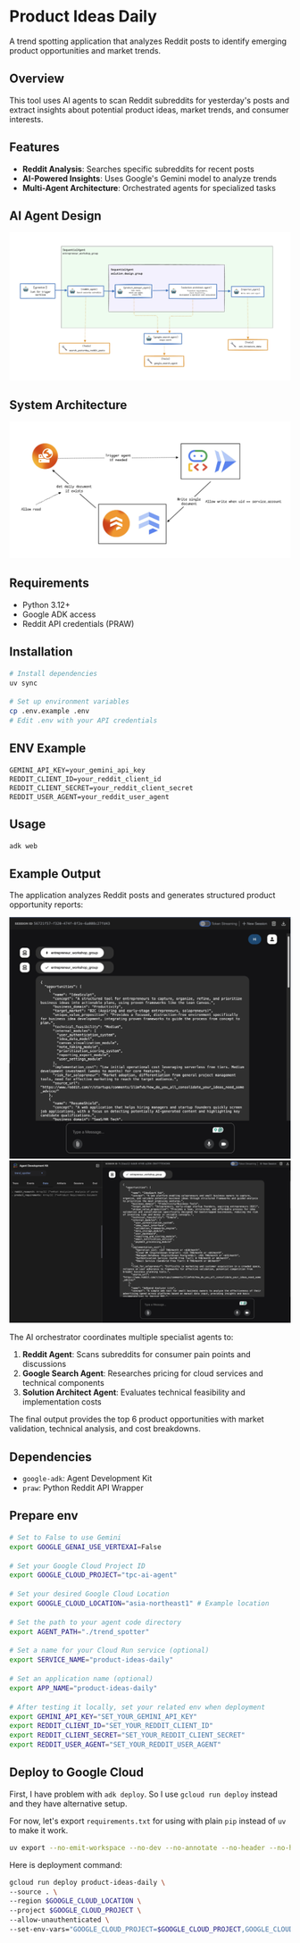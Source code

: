 # Product Ideas Daily

A trend spotting application that analyzes Reddit posts to identify emerging product opportunities and market trends.

## Overview

This tool uses AI agents to scan Reddit subreddits for yesterday's posts and extract insights about potential product ideas, market trends, and consumer interests.

## Features

- **Reddit Analysis**: Searches specific subreddits for recent posts
- **AI-Powered Insights**: Uses Google's Gemini model to analyze trends
- **Multi-Agent Architecture**: Orchestrated agents for specialized tasks

## AI Agent Design

![AI Agent Design](./images/AI%20Agent%20Design%20-%20Product%20Ideas%20Daily.jpg)

## System Architecture

![System Architecture](./images/System%20Architecture.jpg)

## Requirements

- Python 3.12+
- Google ADK access
- Reddit API credentials (PRAW)

## Installation

```bash
# Install dependencies
uv sync

# Set up environment variables
cp .env.example .env
# Edit .env with your API credentials
```

## ENV Example
```properties
GEMINI_API_KEY=your_gemini_api_key
REDDIT_CLIENT_ID=your_reddit_client_id
REDDIT_CLIENT_SECRET=your_reddit_client_secret
REDDIT_USER_AGENT=your_reddit_user_agent
```

## Usage

```bash
adk web
```

## Example Output

The application analyzes Reddit posts and generates structured product opportunity reports:

![Example Result - 1](images/image-1.jpg)
![Example Result - 2](images/image-2.jpg)

The AI orchestrator coordinates multiple specialist agents to:
1. **Reddit Agent**: Scans subreddits for consumer pain points and discussions
2. **Google Search Agent**: Researches pricing for cloud services and technical components  
3. **Solution Architect Agent**: Evaluates technical feasibility and implementation costs

The final output provides the top 6 product opportunities with market validation, technical analysis, and cost breakdowns.

## Dependencies

- `google-adk`: Agent Development Kit
- `praw`: Python Reddit API Wrapper


## Prepare env

```bash
# Set to False to use Gemini
export GOOGLE_GENAI_USE_VERTEXAI=False

# Set your Google Cloud Project ID
export GOOGLE_CLOUD_PROJECT="tpc-ai-agent"

# Set your desired Google Cloud Location
export GOOGLE_CLOUD_LOCATION="asia-northeast1" # Example location

# Set the path to your agent code directory
export AGENT_PATH="./trend_spotter"

# Set a name for your Cloud Run service (optional)
export SERVICE_NAME="product-ideas-daily"

# Set an application name (optional)
export APP_NAME="product-ideas-daily"

# After testing it locally, set your related env when deployment
export GEMINI_API_KEY="SET_YOUR_GEMINI_API_KEY"
export REDDIT_CLIENT_ID="SET_YOUR_REDDIT_CLIENT_ID"
export REDDIT_CLIENT_SECRET="SET_YOUR_REDDIT_CLIENT_SECRET"
export REDDIT_USER_AGENT="SET_YOUR_REDDIT_USER_AGENT"
```

## Deploy to Google Cloud

First, I have problem with `adk deploy`. So I use `gcloud run deploy` instead and they have alternative setup.

For now, let's export `requirements.txt` for using with plain `pip` instead of `uv` to make it work.

```bash
uv export --no-emit-workspace --no-dev --no-annotate --no-header --no-hashes --output-file requirements.txt
```

Here is deployment command:

```bash
gcloud run deploy product-ideas-daily \
--source . \
--region $GOOGLE_CLOUD_LOCATION \
--project $GOOGLE_CLOUD_PROJECT \
--allow-unauthenticated \
--set-env-vars="GOOGLE_CLOUD_PROJECT=$GOOGLE_CLOUD_PROJECT,GOOGLE_CLOUD_LOCATION=$GOOGLE_CLOUD_LOCATION,GOOGLE_GENAI_USE_VERTEXAI=$GOOGLE_GENAI_USE_VERTEXAI,GEMINI_API_KEY=$GEMINI_API_KEY,REDDIT_CLIENT_ID=$REDDIT_CLIENT_ID,REDDIT_CLIENT_SECRET=$REDDIT_CLIENT_SECRET,REDDIT_USER_AGENT=$REDDIT_USER_AGENT"
```